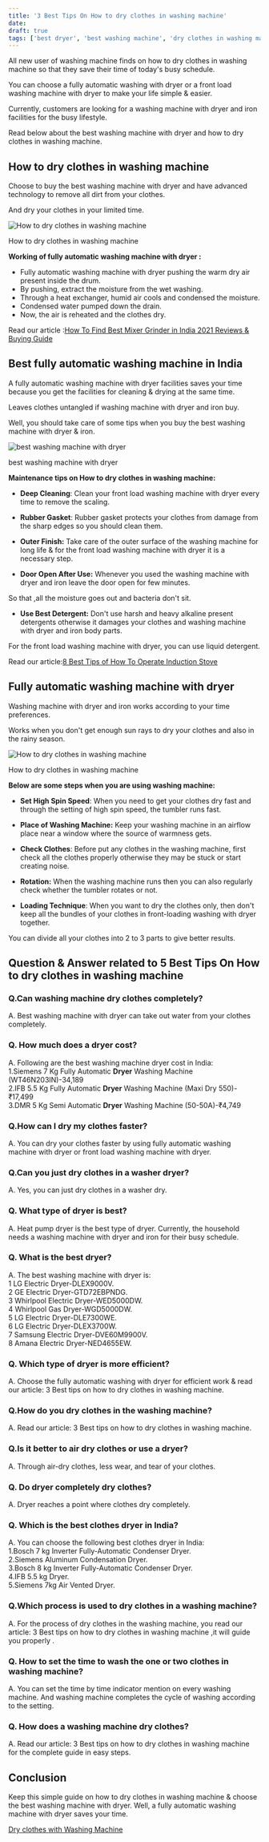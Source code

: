 ```yaml
---
title: '3 Best Tips On How to dry clothes in washing machine'
date: 
draft: true
tags: ['best dryer', 'best washing machine', 'dry clothes in washing machine', 'fully automatic washing machine', 'Kitchen', 'washing machine', 'washing machine with heater dryer']
---
```


All new user of washing machine finds on how to dry clothes in washing machine so that they save their time of today's busy schedule.

You can choose a fully automatic washing with dryer or a front load washing machine with dryer to make your life simple & easier.

Currently, customers are looking for a washing machine with dryer and iron facilities for the busy lifestyle.

Read below about the best washing machine with dryer and how to dry clothes in washing machine.

How to dry clothes in washing machine
-------------------------------------

Choose to buy the best washing machine with dryer and have advanced technology to remove all dirt from your clothes.

And dry your clothes in your limited time.

![How to dry clothes in washing machine](https://gkgud.com/wp-content/uploads/2021/01/How-to-dry-clothes-in-washing-machine-1024x682.jpg)

How to dry clothes in washing machine

**Working of fully automatic washing machine with dryer :**

*   Fully automatic washing machine with dryer pushing the warm dry air present inside the drum.
*   By pushing, extract the moisture from the wet washing.
*   Through a heat exchanger, humid air cools and condensed the moisture.
*   Condensed water pumped down the drain.
*   Now, the air is reheated and the clothes dry.

Read our article :[How To Find Best Mixer Grinder in India 2021 Reviews & Buying Guide](https://gkgud.com/best-mixer-grinder-in-india/)

Best fully automatic washing machine in India
---------------------------------------------

A fully automatic washing machine with dryer facilities saves your time because you get the facilities for cleaning & drying at the same time.

Leaves clothes untangled if washing machine with dryer and iron buy.

Well, you should take care of some tips when you buy the best washing machine with dryer & iron.

![best washing machine with dryer](https://gkgud.com/wp-content/uploads/2021/01/best-washing-machine-with-dryer-850x1024.jpg)

best washing machine with dryer

**Maintenance tips on How to dry clothes in washing machine:**

*   **Deep Cleaning**: Clean your front load washing machine with dryer every time to remove the scaling.

*   **Rubber Gasket**: Rubber gasket protects your clothes from damage from the sharp edges so you should clean them.

*   **Outer Finish:** Take care of the outer surface of the washing machine for long life & for the front load washing machine with dryer it is a necessary step.

*   **Door Open After Use:** Whenever you used the washing machine with dryer and iron leave the door open for few minutes.

So that ,all the moisture goes out and bacteria don't sit.

*   **Use Best Detergent:** Don't use harsh and heavy alkaline present detergents otherwise it damages your clothes and washing machine with dryer and iron body parts.

For the front load washing machine with dryer, you can use liquid detergent.

Read our article:[8 Best Tips of How To Operate Induction Stove](https://gkgud.com/how-to-operate-induction-stove/)

Fully automatic washing machine with dryer
------------------------------------------

Washing machine with dryer and iron works according to your time preferences.

Works when you don't get enough sun rays to dry your clothes and also in the rainy season.

![How to dry clothes in washing machine](https://gkgud.com/wp-content/uploads/2021/01/How-to-dry-clothes-in-washing-machine-for-all-683x1024.jpg)

How to dry clothes in washing machine

**Below are some steps when you are using washing machine:**

*   **Set High Spin Speed**: When you need to get your clothes dry fast and through the setting of high spin speed, the tumbler runs fast.

*   **Place of Washing Machine:** Keep your washing machine in an airflow place near a window where the source of warmness gets.

*   **Check Clothes**: Before put any clothes in the washing machine, first check all the clothes properly otherwise they may be stuck or start creating noise.

*   **Rotation:** When the washing machine runs then you can also regularly check whether the tumbler rotates or not.

*   **Loading Technique**: When you want to dry the clothes only, then don't keep all the bundles of your clothes in front-loading washing with dryer together.

You can divide all your clothes into 2 to 3 parts to give better results.

Question & Answer related to 5 Best Tips On How to dry clothes in washing machine
---------------------------------------------------------------------------------

### Q.Can washing machine dry clothes completely?

A. Best washing machine with dryer can take out water from your clothes completely.

### Q. How much does a dryer cost?

A. Following are the best washing machine dryer cost in India:  
1.Siemens 7 Kg Fully Automatic **Dryer** Washing Machine (WT46N203IN)-34,189  
2.IFB 5.5 Kg Fully Automatic **Dryer** Washing Machine (Maxi Dry 550)-₹17,499  
3.DMR 5 Kg Semi Automatic **Dryer** Washing Machine (50-50A)-₹4,749

### Q.How can I dry my clothes faster?

A. You can dry your clothes faster by using fully automatic washing machine with dryer or front load washing machine with dryer.

### Q.Can you just dry clothes in a washer dryer?

A. Yes, you can just dry clothes in a washer dry.

### Q. What type of dryer is best?

A. Heat pump dryer is the best type of dryer. Currently, the household needs a washing machine with dryer and iron for their busy schedule.

### Q. What is the best dryer?

A. The best washing machine with dryer is:  
1 LG Electric Dryer-DLEX9000V.  
2 GE Electric Dryer-GTD72EBPNDG.  
3 Whirlpool Electric Dryer-WED5000DW.  
4 Whirlpool Gas Dryer-WGD5000DW.  
5 LG Electric Dryer-DLE7300WE.  
6 LG Electric Dryer-DLEX3700W.  
7 Samsung Electric Dryer-DVE60M9900V.  
8 Amana Electric Dryer-NED4655EW.

### Q. Which type of dryer is more efficient?

A. Choose the fully automatic washing with dryer for efficient work & read our article: 3 Best tips on how to dry clothes in washing machine.

### Q.How do you dry clothes in the washing machine?

A. Read our article: 3 Best tips on how to dry clothes in washing machine.

### Q.Is it better to air dry clothes or use a dryer?

A. Through air-dry clothes, less wear, and tear of your clothes.

### Q. Do dryer completely dry clothes?

A. Dryer reaches a point where clothes dry completely.

### Q. Which is the best clothes dryer in India?

A. You can choose the following best clothes dryer in India:  
1.Bosch 7 kg Inverter Fully-Automatic Condenser Dryer.  
2.Siemens Aluminum Condensation Dryer.  
3.Bosch 8 kg Inverter Fully-Automatic Condenser Dryer.  
4.IFB 5.5 kg Dryer.  
5.Siemens 7kg Air Vented Dryer.

### Q.Which process is used to dry clothes in a washing machine?  

A. For the process of dry clothes in the washing machine, you read our article: 3 Best tips on how to dry clothes in washing machine ,it will guide you properly .

### Q. How to set the time to wash the one or two clothes in washing machine?

A. You can set the time by time indicator mention on every washing machine. And washing machine completes the cycle of washing according to the setting.

### Q. How does a washing machine dry clothes?

A. Read our article: 3 Best tips on how to dry clothes in washing machine for the complete guide in easy steps.

Conclusion
----------

Keep this simple guide on how to dry clothes in washing machine & choose the best washing machine with dryer. Well, a fully automatic washing machine with dryer saves your time.

[Dry clothes with Washing Machine](https://www.cleanipedia.com/in/en/in-the-home/tips-while-drying-clothes-in-washing-machine.html)